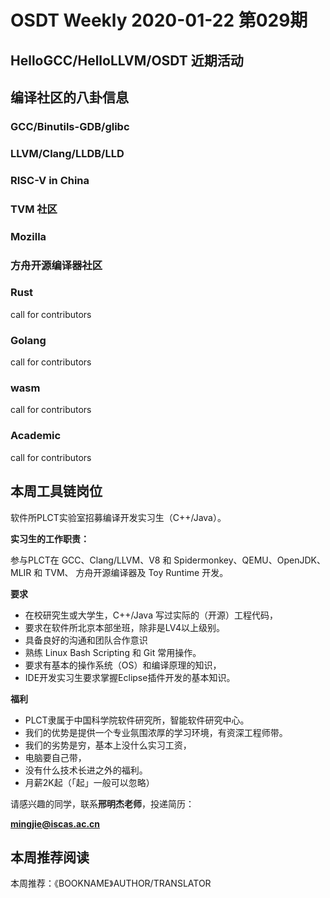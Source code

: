 # OSDT Weekly 2020-01-22 第029期

## HelloGCC/HelloLLVM/OSDT 近期活动

## 编译社区的八卦信息

### GCC/Binutils-GDB/glibc

### LLVM/Clang/LLDB/LLD

### RISC-V in China

### TVM 社区

### Mozilla

### 方舟开源编译器社区

### Rust

call for contributors

### Golang

call for contributors

### wasm

call for contributors

### Academic

call for contributors

## 本周工具链岗位

软件所PLCT实验室招募编译开发实习生（C++/Java）。

**实习生的工作职责：**

参与PLCT在 GCC、Clang/LLVM、V8 和 Spidermonkey、QEMU、OpenJDK、MLIR 和 TVM、 方舟开源编译器及 Toy Runtime 开发。

**要求**
- 在校研究生或大学生，C++/Java 写过实际的（开源）工程代码，
- 要求在软件所北京本部坐班，除非是LV4以上级别。
- 具备良好的沟通和团队合作意识
- 熟练 Linux Bash Scripting 和 Git 常用操作。
- 要求有基本的操作系统（OS）和编译原理的知识，
- IDE开发实习生要求掌握Eclipse插件开发的基本知识。

**福利**
- PLCT隶属于中国科学院软件研究所，智能软件研究中心。
- 我们的优势是提供一个专业氛围浓厚的学习环境，有资深工程师带。
- 我们的劣势是穷，基本上没什么实习工资，
- 电脑要自己带，
- 没有什么技术长进之外的福利。
- 月薪2K起（「起」一般可以忽略）

请感兴趣的同学，联系**邢明杰老师**，投递简历：

**mingjie@iscas.ac.cn**

## 本周推荐阅读

本周推荐：《BOOKNAME》AUTHOR/TRANSLATOR
